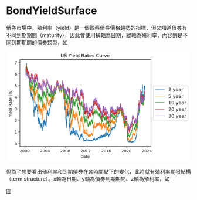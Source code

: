# BondYieldSurface

債券市場中，殖利率（yield）是一個觀察債券價格趨勢的指標，但又知道債券有不同到期期間（maturity），因此會使用橫軸為日期，縱軸為殖利率，內容則是不同到期期間的債券類型，如

![殖利率曲線](https://github.com/MinKuanIsHere/BondYieldSurface/blob/main/us_yield_curve.png)

但為了想要看出殖利率和到期債券在各時間點下的變化，此時就有殖利率期限結構（term structure）。x軸為日期、y軸為債券到期期間、z軸為殖利率，如

圖
